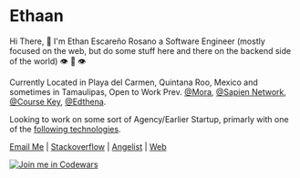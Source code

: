 # Ethaan

Hi There, 🖖 I'm Ethan Escareño Rosano a Software Engineer (mostly focused on the web, but do some stuff here and there on the backend side of the world) 👁️ 👅 👁️


Currently Located in Playa del Carmen, Quintana Roo, Mexico and sometimes in Tamaulipas, Open to Work Prev. [@Mora](https://assessments.mora.com/https://onboardings.mora.com/find-your-doctor), [@Sapien Network](https://www.sapien.network/), [@Course Key](https://coursekey.com/), [@Edthena](https://www.edthena.com/).


Looking to work on some sort of Agency/Earlier Startup, primarly with one of the [following technologies](https://github.com/Ethaan?tab=stars).

[Email Me](mailto:ethan.rosanoo@gmail.com) | [Stackoverflow](https://stackoverflow.com/users/3961546/ethaan) | [Angelist](https://angel.co/u/ethaan) | [Web](https://ethaan.github.io/)

[![Join me in Codewars](https://www.codewars.com/users/Ethaan/badges/large)](https://www.codewars.com/users/Ethaan)

